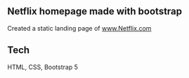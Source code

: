 ## Netflix homepage made with bootstrap
Created a static landing page of www.Netflix.com

## Tech
HTML, CSS, Bootstrap 5
